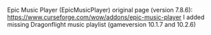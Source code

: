 Epic Music Player (EpicMusicPlayer) original page (version 7.8.6): https://www.curseforge.com/wow/addons/epic-music-player
I added missing Dragonflight music playlist (gameversion 10.1.7 and 10.2.6)
